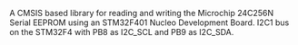 A CMSIS based library for reading and writing the Microchip 24C256N Serial EEPROM using an STM32F401 Nucleo Development Board. I2C1 bus on the STM32F4 with PB8 as I2C_SCL and PB9 as I2C_SDA. 
